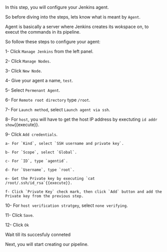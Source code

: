 In this step, you will configure your Jenkins agent.

So before diving into the steps, lets know what is meant by `Agent`.

Agent is basically a server where Jenkins creates its wokspace on, to execut the commands in its pipeline.


So follow these steps to configure your agent:

1- Click `Manage Jenkins` from the left panel.

2- Click `Manage Nodes`.

3- Click `New Node`.

4- Give your agent a name, `test`.

5- Select `Permenant Agent`.

6- For `Remote root directory` type `/root`.

7- For `Launch method`, select `Launch agent via ssh`.

8- For `host`, you will have to get the host IP address by exectuting `id addr show`{{execute}}.

9- Click `Add credentials`.

    a- For `Kind`, select `SSH username and private key`.

    b- For `Scope`, select `Global`.

    c- For `ID`, type `agentid`.

    d- For `Username`, type `root`.

    e- Get the Private key by executing `cat /root/.ssh/id_rsa`{{execute}}.

    f- Click `Private Key` check mark, then click `Add` button and add the Private key from the previous step.

10- For `host verification stratgey`, select `none verifying`.

11- Click `Save`.

12- Click `Ok`

Wait till its succesfuly conneted

Next, you will start creating our pipeline.